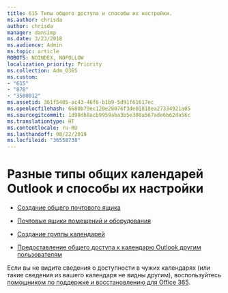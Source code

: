 ```yaml
---
title: 615 Типы общего доступа и способы их настройки.
ms.author: chrisda
author: chrisda
manager: dansimp
ms.date: 3/23/2018
ms.audience: Admin
ms.topic: article
ROBOTS: NOINDEX, NOFOLLOW
localization_priority: Priority
ms.collection: Adm_O365
ms.custom:
- "615"
- "878"
- "3500012"
ms.assetid: 361f5405-ac43-46f6-b1b9-5d91f61617ec
ms.openlocfilehash: 6680b79ec120e28076f3de01818ea27334921a05
ms.sourcegitcommit: 1d98db8acb9959aba3b5e308a567ade6b62da56c
ms.translationtype: HT
ms.contentlocale: ru-RU
ms.lasthandoff: 08/22/2019
ms.locfileid: "36558738"
---
```

# <a name="different-types-of-shared-outlook-calendars-and-how-to-set-them-up"></a>Разные типы общих календарей Outlook и способы их настройки

- [Создание общего почтового ящика](https://support.office.com/article/871a246d-3acd-4bba-948e-5de8be0544c9)

- [Почтовые ящики помещений и оборудования](https://support.office.com/article/9f518a6d-1e2c-4d44-93f3-e19013a1552b)

- [Создание группы календарей](https://support.office.com/article/8385667b-d758-4489-a53f-f542dd01e6ff)

- [Предоставление общего доступа к календарю Outlook другим пользователям](https://support.office.com/article/353ed2c1-3ec5-449d-8c73-6931a0adab88)

Если вы не видите сведения о доступности в чужих календарях (или такие сведения из вашего календаря не видны другим), воспользуйтесь [помощником по поддержке и восстановлению для Office 365](https://diagnostics.office.com/).
